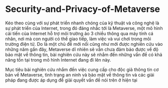 # Security-and-Privacy-of-Metaverse
Kéo theo cùng với sự phát triển nhanh chóng của kỹ thuật và công nghệ là sự phát triển của Internet, trong đó đáng nhắc tới là Metaverse, một mô hình cải tiến của Internet hỗ trợ môi trường ảo 3 chiều thông qua máy tính cá nhân, nơi mà con người có thể giao tiếp, làm việc và vui chơi trong môi trường điện tử. Do là một chủ đề mới nổi cũng như mới được nghiên cứu vào những năm gần đây, Metaverse dĩ nhiên sẽ vẫn chưa đảm bảo được về độ bảo mật về thông tin, bài nghiên cứu này sẽ nhắm đến những vấn đề có khả năng tồn tại trong mô hình Internet đang đi lên này.

Mục tiêu bài nghiên cứu nhắm đến việc cung cấp cho độc giả thông tin cơ bản về Metaverse, tình trạng an ninh và bảo mật về thông tin và các giải pháp đang được áp dụng để giải quyết vấn đề nói trên ở hiện tại
